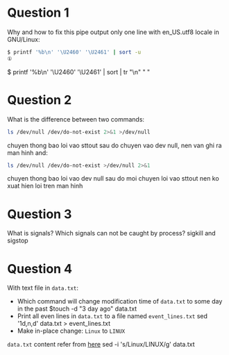 # Question 1

Why and how to fix this pipe output only one line with en_US.utf8 locale in GNU/Linux:

```sh
$ printf '%b\n' '\U2460' '\U2461' | sort -u
①
```
$ printf '%b\n' '\U2460' '\U2461' | sort | tr "\n" " "

# Question 2

What is the difference between two commands:

```sh
ls /dev/null /dev/do-not-exist 2>&1 >/dev/null
```
chuyen thong bao loi vao sttout sau do chuyen vao dev null, nen van ghi ra man hinh
and:

```sh
ls /dev/null /dev/do-not-exist >/dev/null 2>&1
```
chuyen thong bao loi vao dev null sau do moi chuyen loi vao sttout nen ko xuat hien loi tren man hinh
# Question 3

What is signals? Which signals can not be caught by process?
sigkill and sigstop
# Question 4

With text file in `data.txt`:

 - Which command will change modification time of `data.txt` to some day in the past
$touch -d "3 day ago" data.txt
 - Print all even lines in `data.txt` to a file named `event_lines.txt`
sed '1d,n,d' data.txt > event_lines.txt
 - Make in-place change: `Linux` to `LINUX`

`data.txt` content refer from [here](https://en.wikipedia.org/wiki/Linux_distribution)
sed -i 's/Linux/LINUX/g' data.txt

